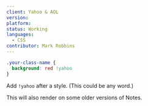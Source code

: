 ```yaml
---
client: Yahoo & AOL
version:
platform:
status: Working
languages:
  - CSS
contributor: Mark Robbins
---
```


```css
.your-class-name { 
  background: red !yahoo 
}
```

Add `!yahoo` after a style. (This could be any word.)

This will also render on some older versions of Notes.
